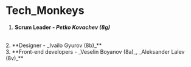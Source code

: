 # Tech_Monkeys
1. **Scrum Leader - _Petko Kovachev (8g)_**
<br />
2. **Designer - _Ivailo Gyurov (8b)_**
<br />
3. **Front-end developers - _Veselin Boyanov (8a)_, _Aleksander Lalev (8v)_**
<br />
